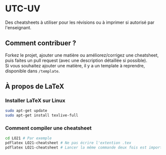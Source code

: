 # UTC-UV

Des cheatsheets à utiliser pour les révisions ou à imprimer si autorisé par l'enseignant.

## Comment contribuer ?

Forkez le projet, ajouter une matière ou améliorez/corrigez une cheatsheet, puis faites un pull request (avec une description détaillée si possible).  
Si vous souhaitez ajouter une matière, il y a un template à reprendre, disponible dans ```/template```.

## À propos de LaTeX

### Installer LaTeX sur Linux

```bash
sudo apt-get update
sudo apt-get install texlive-full
```

### Comment compiler une cheatsheet

```bash
cd LO21 # Par exemple
pdflatex LO21-cheatsheet # Ne pas écrire l'extention .tex
pdflatex LO21-cheatsheet # Lancer la même commande deux fois est important pour les références, etc.
```